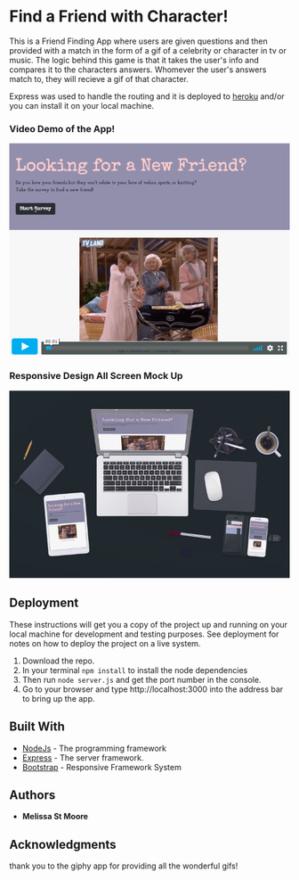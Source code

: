 # Find a Friend with Character!

This is a Friend Finding App where users are given questions and then provided with a match in the form of a gif of a celebrity or character in tv or music. The logic behind this game is that it takes the user's info and compares it to the characters answers. Whomever the user's answers match to, they will recieve a gif of that character. 

Express was used to handle the routing and it is deployed to [heroku](https://friend-finder-nu.herokuapp.com/) and/or you can install it on your local machine.

### Video Demo of the App!

[![Find a Friend With Character](/screenshots/demo_video_cover.png)](https://vimeo.com/257448466 "Find a Friend With Character] - Click to Watch!")

### Responsive Design All Screen Mock Up

  ![Mock Up](/screenshots/mockup_diff_screens.jpg)

## Deployment


These instructions will get you a copy of the project up and running on your local machine for development and testing purposes. See deployment for notes on how to deploy the project on a live system.

  1. Download the repo.
  2. In your terminal `npm install` to install the node dependencies
  3. Then run `node server.js` and get the port number in the console.
  4. Go to your browser and type http://localhost:3000 into the address bar to bring up the app.

## Built With

* [NodeJs](https://nodejs.org/en/) - The programming framework
* [Express](https://expressjs.com/) - The server framework.
* [Bootstrap](http://getbootstrap.com) - Responsive Framework System

## Authors

* **Melissa St Moore**

## Acknowledgments

thank you to the giphy app for providing all the wonderful gifs!
